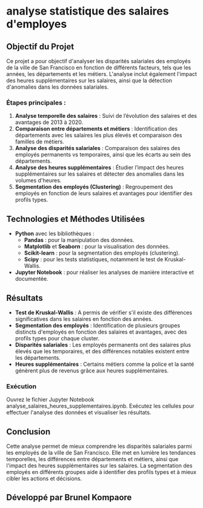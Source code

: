 # analyse statistique des salaires d'employes

## Objectif du Projet

Ce projet a pour objectif d'analyser les disparités salariales des employés de la ville de San Francisco en fonction de différents facteurs, tels que les années, les départements et les métiers. L'analyse inclut également l'impact des heures supplémentaires sur les salaires, ainsi que la détection d'anomalies dans les données salariales.

### Étapes principales :
1. **Analyse temporelle des salaires** : Suivi de l’évolution des salaires et des avantages de 2013 à 2020.
2. **Comparaison entre départements et métiers** : Identification des départements avec les salaires les plus élevés et comparaison des familles de métiers.
3. **Analyse des disparités salariales** : Comparaison des salaires des employés permanents vs temporaires, ainsi que les écarts au sein des départements.
4. **Analyse des heures supplémentaires** : Étudier l’impact des heures supplémentaires sur les salaires et détecter des anomalies dans les volumes d'heures.
5. **Segmentation des employés (Clustering)** : Regroupement des employés en fonction de leurs salaires et avantages pour identifier des profils types.

## Technologies et Méthodes Utilisées

- **Python** avec les bibliothèques :
  - **Pandas** : pour la manipulation des données.
  - **Matplotlib** et **Seaborn** : pour la visualisation des données.
  - **Scikit-learn** : pour la segmentation des employés (clustering).
  - **Scipy** : pour les tests statistiques, notamment le test de Kruskal-Wallis.
- **Jupyter Notebook** : pour réaliser les analyses de manière interactive et documentée.

## Résultats

- **Test de Kruskal-Wallis** : A permis de vérifier s'il existe des différences significatives dans les salaires en fonction des années.
- **Segmentation des employés** : Identification de plusieurs groupes distincts d'employés en fonction des salaires et avantages, avec des profils types pour chaque cluster.
- **Disparités salariales** : Les employés permanents ont des salaires plus élevés que les temporaires, et des différences notables existent entre les départements.
- **Heures supplémentaires** : Certains métiers comme la police et la santé génèrent plus de revenus grâce aux heures supplémentaires.

### Exécution
Ouvrez le fichier Jupyter Notebook analyse_salaires_heures_supplementaires.ipynb.
Exécutez les cellules pour effectuer l'analyse des données et visualiser les résultats.

## Conclusion
Cette analyse permet de mieux comprendre les disparités salariales parmi les employés de la ville de San Francisco. Elle met en lumière les tendances temporelles, les différences entre départements et métiers, ainsi que l'impact des heures supplémentaires sur les salaires. La segmentation des employés en différents groupes aide à identifier des profils types et à mieux cibler les actions et décisions.

## Développé par Brunel Kompaore
